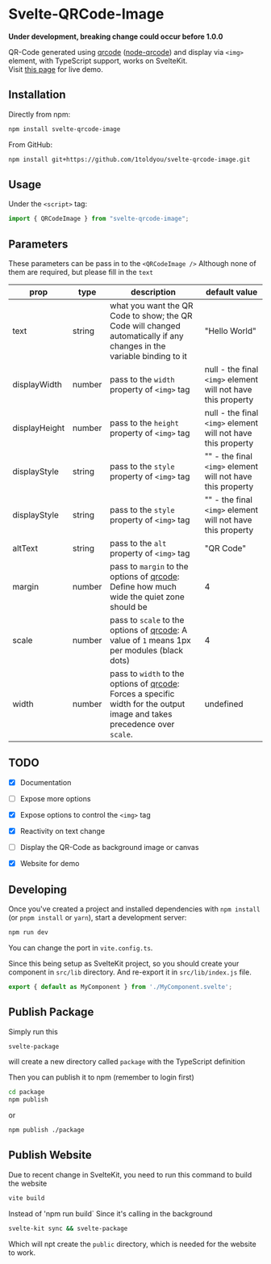 # Svelte-QRCode-Image
**Under development, breaking change could occur before 1.0.0**

QR-Code generated using [qrcode](https://www.npmjs.com/package/qrcode) ([node-qrcode](https://github.com/soldair/node-qrcode)) 
and display via `<img>` element, with TypeScript support, works on SvelteKit.
<br>
Visit [this page](https://svelte-qrcode-image.itoldyou.dev/) for live demo.


## Installation
Directly from npm:
```bash
npm install svelte-qrcode-image
```
From GitHub:
```bash
npm install git+https://github.com/1toldyou/svelte-qrcode-image.git
```

## Usage
Under the `<script>` tag:
```ts
import { QRCodeImage } from "svelte-qrcode-image";
```

## Parameters
These parameters can be pass in to the `<QRCodeImage />`
Although none of them are required, but please fill in the `text`

| prop          | type   | description                                                                                                                                                       | default value                                                |
|---------------|--------|-------------------------------------------------------------------------------------------------------------------------------------------------------------------|--------------------------------------------------------------|
| text          | string | what you want the QR Code to show; the QR Code will changed automatically if any changes in the variable binding to it                                            | "Hello World"                                                |
| displayWidth  | number | pass to the `width` property of `<img>` tag                                                                                                                       | null - the final `<img>` element will not have this property |
| displayHeight | number | pass to the `height` property of `<img>` tag                                                                                                                      | null - the final `<img>` element will not have this property |
| displayStyle  | string | pass to the `style` property of `<img>` tag                                                                                                                       | "" - the final `<img>` element will not have this property   |
| displayStyle  | string | pass to the `style` property of `<img>` tag                                                                                                                       | "" - the final `<img>` element will not have this property   |
| altText       | string | pass to the `alt` property of `<img>` tag                                                                                                                         | "QR Code"                                                    |
| margin        | number | pass to `margin` to the options of [qrcode](https://www.npmjs.com/package/qrcode): Define how much wide the quiet zone should be                                  | 4                                                            |
| scale         | number | pass to `scale` to the options of [qrcode](https://www.npmjs.com/package/qrcode): A value of `1` means 1px per modules (black dots)                               | 4                                                            |
| width         | number | pass to `width` to the options of [qrcode](https://www.npmjs.com/package/qrcode): Forces a specific width for the output image and takes precedence over `scale`. | undefined                                                    |



## TODO
- [x] Documentation
- [ ] Expose more options
- [x] Expose options to control the `<img>` tag
- [x] Reactivity on text change
- [ ] Display the QR-Code as background image or canvas
- [x] Website for demo


## Developing

Once you've created a project and installed dependencies with `npm install` (or `pnpm install` or `yarn`), start a development server:
```bash
npm run dev
```
You can change the port in `vite.config.ts`.

Since this being setup as SvelteKit project, so you should create your component in `src/lib` directory.
And re-export it in `src/lib/index.js` file.
```javascript
export { default as MyComponent } from './MyComponent.svelte';
```

## Publish Package
Simply run this
```bash
svelte-package
```
will create a new directory called `package` with the TypeScript definition
<br>

Then you can publish it to npm (remember to login first)
```bash
cd package
npm publish
```
or 
```bash
npm publish ./package
```

## Publish Website
Due to recent change in SvelteKit, you need to run this command to build the website
```bash
vite build
```
Instead of 'npm run build`
Since it's calling in the background
```bash
svelte-kit sync && svelte-package
```
Which will npt create the `public` directory, which is needed for the website to work.
